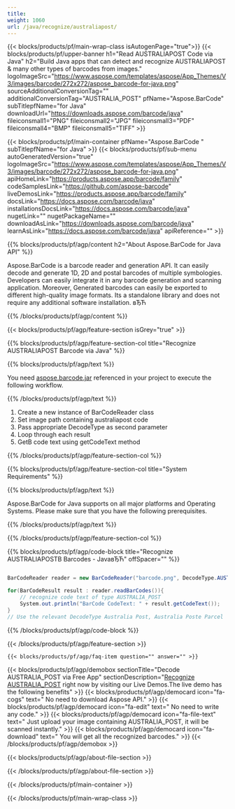 ```yaml
---
title:  
weight: 1060
url: /java/recognize/australiapost/ 
---
```


{{< blocks/products/pf/main-wrap-class isAutogenPage="true">}}
{{< blocks/products/pf/upper-banner h1="Read AUSTRALIAPOST Code via Java" h2="Build Java apps that can detect and recognize AUSTRALIAPOST & many other types of barcodes from images." logoImageSrc="https://www.aspose.com/templates/aspose/App_Themes/V3/images/barcode/272x272/aspose_barcode-for-java.png" sourceAdditionalConversionTag="" additionalConversionTag="AUSTRALIA_POST" pfName="Aspose.BarCode" subTitlepfName="for Java" downloadUrl="https://downloads.aspose.com/barcode/java" fileiconsmall1="PNG" fileiconsmall2="JPG" fileiconsmall3="PDF" fileiconsmall4="BMP" fileiconsmall5="TIFF" >}}

{{< blocks/products/pf/main-container pfName="Aspose.BarCode " subTitlepfName="for Java" >}}
{{< blocks/products/pf/sub-menu autoGeneratedVersion="true" logoImageSrc="https://www.aspose.com/templates/aspose/App_Themes/V3/images/barcode/272x272/aspose_barcode-for-java.png" apiHomeLink="https://products.aspose.app/barcode/family" codeSamplesLink="https://github.com/aspose-barcode" liveDemosLink="https://products.aspose.app/barcode/family" docsLink="https://docs.aspose.com/barcode/java" installationsDocsLink="https://docs.aspose.com/barcode/java" nugetLink="" nugetPackageName="" downloadAsLink="https://downloads.aspose.com/barcode/java" learnAsLink="https://docs.aspose.com/barcode/java" apiReference="" >}}

{{% blocks/products/pf/agp/content h2="About Aspose.BarCode for Java API" %}}

 Aspose.BarCode is a barcode reader and generation API. It can easily decode and generate 1D, 2D and postal barcodes of multiple symbologies. Developers can easily integrate it in any barcode generation and scanning application. Moreover, Generated barcodes can easily be exported to different high-quality image formats. Its a standalone library and does not require any additional software installation. вЂЋ

{{% /blocks/products/pf/agp/content %}}

{{< blocks/products/pf/agp/feature-section isGrey="true" >}}

{{% blocks/products/pf/agp/feature-section-col title="Recognize AUSTRALIAPOST Barcode via Java" %}}

{{% blocks/products/pf/agp/text %}}

 You need
 [aspose.barcode.jar](https://downloads.aspose.com/barcode/java) 
 referenced in your project to execute the following workflow.

{{% /blocks/products/pf/agp/text %}}

1.  Create a new instance of BarCodeReader class
1.  Set image path containing australiapost code
1.  Pass appropriate DecodeType as second parameter
1.  Loop through each result
1.  GetВ code text using getCodeText method

{{% /blocks/products/pf/agp/feature-section-col %}}

{{% blocks/products/pf/agp/feature-section-col title="System Requirements" %}}

{{% blocks/products/pf/agp/text %}}

 Aspose.BarCode for Java supports on all major platforms and Operating Systems. Please make sure that you have the following prerequisites.

{{% /blocks/products/pf/agp/text %}}

{{% /blocks/products/pf/agp/feature-section-col %}}

{{% blocks/products/pf/agp/code-block title="Recognize AUSTRALIAPOSTВ Barcodes - JavaвЂЋ" offSpacer="" %}}

```cs

BarCodeReader reader = new BarCodeReader("barcode.png", DecodeType.AUSTRALIA_POST);

for(BarCodeResult result : reader.readBarCodes()){
    // recognize code text of type AUSTRALIA_POST
    System.out.println("BarCode CodeText: " + result.getCodeText());
} 
// Use the relevant DecodeType Australia Post, Australia Poste Parcel

```

{{% /blocks/products/pf/agp/code-block %}}

{{< /blocks/products/pf/agp/feature-section >}}

    {{< blocks/products/pf/agp/faq-item question="" answer="" >}}
 

<!-- aboutfile Starts -->

{{< blocks/products/pf/agp/demobox sectionTitle="Decode AUSTRALIA_POST via Free App" sectionDescription="[Recognize AUSTRALIA_POST](https://products.aspose.app/barcode/recognize/australiapost) right now by visiting our Live Demos.The live demo has the following benefits" >}}
        {{< blocks/products/pf/agp/democard icon="fa-cogs" text=" No need to download Aspose API." >}}
        {{< blocks/products/pf/agp/democard icon="fa-edit" text=" No need to write any code." >}}
        {{< blocks/products/pf/agp/democard icon="fa-file-text" text=" Just upload your image containing AUSTRALIA_POST, it will be scanned instantly." >}}
        {{< blocks/products/pf/agp/democard icon="fa-download" text=" You will get all the recognized barcodes." >}}
{{< /blocks/products/pf/agp/demobox >}}

{{< blocks/products/pf/agp/about-file-section >}}

{{< /blocks/products/pf/agp/about-file-section >}}

<!-- aboutfile Ends -->

{{< /blocks/products/pf/main-container >}}
    
{{< /blocks/products/pf/main-wrap-class >}}